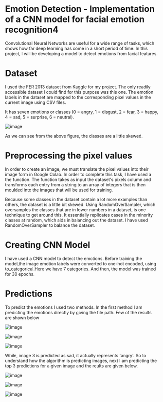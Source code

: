 # Emotion Detection - Implementation of a CNN model for facial emotion recognition4

Convolutional Neural Networks are useful for a wide range of tasks, which shows how far deep learning has come in a short period of time. In this project, I will be developing a model to detect emotions from facial features.

# Dataset
I used the FER 2013 dataset from Kaggle for my project. The only readily accessible dataset I could find for this purpose was this one. The emotion labels in the dataset are mapped to the corresponding pixel values in the current image using CSV files.

It has seven emotions or classes (0 = angry, 1 = disgust, 2 = fear, 3 = happy, 4 = sad, 5 = surprise, 6 = neutral).

![image](https://user-images.githubusercontent.com/103538049/213875859-cdba4937-f82b-45a8-8e49-73c5b44f6d71.png)

As we can see from the above figure, the classes are a little skewed.

# Preprocessing the pixel values

In order to create an image, we must translate the pixel values into their image form in Google Colab. In order to complete this task, I have used a the function. The function takes as input the dataset's pixels column and transforms each entry from a string to an array of integers that is then moulded into the images that will be used for training. 

Because some classes in the dataset contain a lot more examples than others, the dataset is a little bit skewed. Using RandomOverSampler, which oversamples the classes that are in lower numbers in a dataset, is one technique to get around this. It essentially replicates cases in the minority classes at random, which aids in balancing out the dataset. I have used RandomOverSampler to balance the dataset.

# Creating CNN Model
I have used a CNN model to detect the emotions. Before training the model,the image emotion labels were converted to one-hot encoded, using to_categorical.Here we have 7 categories. And then, the model was trained for 30 epochs.


# Predictions

To predict the emotions I used two methods. In the first method I am predicting the emotions directly by giving the file path. Few of the results are shown below

![image](https://user-images.githubusercontent.com/103538049/213876533-33e5179f-ab4c-41bc-8e9f-d042af84b58a.png)

![image](https://user-images.githubusercontent.com/103538049/213876553-8d28c32a-b672-472f-8211-be7b4180c4d8.png)

![image](https://user-images.githubusercontent.com/103538049/213876563-59cac80d-bb85-4466-8296-cb5a849c14ac.png)


While, image 3 is predicted as sad, it actually represents 'angry'. So to understand how the algorithm is predicting images, next I am predicting the top 3 predictions for a given image and the reults are given below.

![image](https://user-images.githubusercontent.com/103538049/213876950-365307cb-b320-4e6f-8fcd-a46b0bee6b8a.png)

![image](https://user-images.githubusercontent.com/103538049/213876982-c0c944e1-9d66-4cd0-9854-6c6f4e92f4dd.png)

![image](https://user-images.githubusercontent.com/103538049/213877026-08de02bb-29b3-43cc-b0ec-25c69d7e24f9.png)




